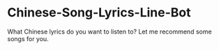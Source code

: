 # Chinese-Song-Lyrics-Line-Bot
What Chinese lyrics do you want to listen to? Let me recommend some songs for you.
